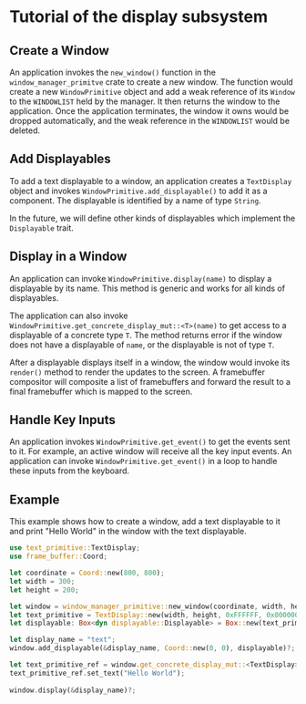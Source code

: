 # Tutorial of the display subsystem

## Create a Window

An application invokes the `new_window()` function in the `window_manager_primitve` crate to create a new window. The function would create a new `WindowPrimitive` object and add a weak reference of its `Window` to the `WINDOWLIST` held by the manager. It then returns the window to the application. Once the application terminates, the window it owns would be dropped automatically, and the weak reference in the `WINDOWLIST` would be deleted.

## Add Displayables

To add a text displayable to a window, an application creates a `TextDisplay` object and invokes `WindowPrimitive.add_displayable()` to add it as a component. The displayable is identified by a name of type `String`. 

In the future, we will define other kinds of displayables which implement the `Displayable` trait.

## Display in a Window

An application can invoke `WindowPrimitive.display(name)` to display a displayable by its name. This method is generic and works for all kinds of displayables. 

The application can also invoke `WindowPrimitive.get_concrete_display_mut::<T>(name)` to get access to a displayable of a concrete type `T`. The method returns error if the window does not have a displayable of `name`, or the displayable is not of type `T`.

After a displayable displays itself in a window, the window would invoke its `render()` method to render the updates to the screen. A framebuffer compositor will composite a list of framebuffers and forward the result to a final framebuffer which is mapped to the screen.

## Handle Key Inputs
An application invokes `WindowPrimitive.get_event()` to get the events sent to it. For example, an active window will receive all the key input events. An application can invoke `WindowPrimitive.get_event()` in a loop to handle these inputs from the keyboard.

## Example
This example shows how to create a window, add a text displayable to it and print "Hello World" in the window with the text displayable.

```rust
use text_primitive::TextDisplay;
use frame_buffer::Coord;

let coordinate = Coord::new(800, 800);
let width = 300;
let height = 200;

let window = window_manager_primitive::new_window(coordinate, width, height)?
let text_primitive = TextDisplay::new(width, height, 0xFFFFFF, 0x000000)?
let displayable: Box<dyn displayable::Displayable> = Box::new(text_primitive);

let display_name = "text";
window.add_displayable(&display_name, Coord::new(0, 0), displayable)?;

let text_primitive_ref = window.get_concrete_display_mut::<TextDisplay>(&display_name)?;
text_primitive_ref.set_text("Hello World");
            
window.display(&display_name)?;
```